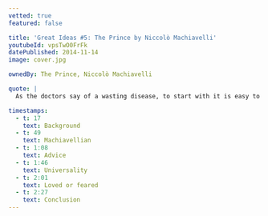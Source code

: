 ```yaml
---
vetted: true
featured: false

title: 'Great Ideas #5: The Prince by Niccolò Machiavelli'
youtubeId: vpsTwO0FrFk
datePublished: 2014-11-14
image: cover.jpg

ownedBy: The Prince, Niccolò Machiavelli

quote: |
  As the doctors say of a wasting disease, to start with it is easy to cure but difficult to diagnose; after a time, unless it has been diagnosed and treated at the outset, it becomes easy to diagnose but difficult to cure. So it is in politics.

timestamps:
  - t: 17
    text: Background
  - t: 49
    text: Machiavellian
  - t: 1:08
    text: Advice
  - t: 1:46
    text: Universality
  - t: 2:01
    text: Loved or feared
  - t: 2:27
    text: Conclusion
---
```

